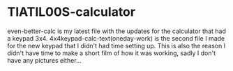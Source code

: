 # TIATIL00S-calculator

even-better-calc is my latest file with the updates for the calculator that had a keypad 3x4.
4x4keypad-calc-text(oneday-work) is the second file I made for the new keypad that I didn't had time setting up.
This is also the reason I didn't have time to make a short film of how it was working, sadly I don't have any pictures either...
